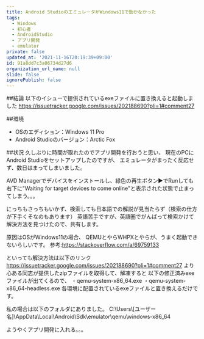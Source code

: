 ```yaml
---
title: Android StudioのエミュレータがWindows11で動かなかった
tags:
  - Windows
  - 初心者
  - AndroidStudio
  - アプリ開発
  - emulator
private: false
updated_at: '2021-11-16T20:19:39+09:00'
id: 91a8dd7c3a06734d27d6
organization_url_name: null
slide: false
ignorePublish: false
---
```

##結論
以下のイシューで提供されているexeファイルに置き換えると起動しました
https://issuetracker.google.com/issues/202188690?pli=1#comment27

##環境
* OSのエディション：Windows 11 Pro
* Android Studioのバージョン：Arctic Fox

##状況
久しぶりに時間が取れたのでアプリ開発を行おうと思い、
現在のPCにAndroid Studioをセットアップしたのですが、
エミュレータがまったく反応せず、数日はまってしまいました。

AVD Managerでデバイスをインストールし、緑色の再生ボタン▶でRunしても
右下に"Waiting for target devices to come online"と表示された状態で止まってしまう。。。

にっちもさっちもいかず、検索しても日本語での解説が見当たらず（検索の仕方が下手くそなのもあります）
英語苦手ですが、英語圏でがんばって検索かけて解決方法を見つけたので、共有します。

原因はOSがWindows11の場合、
QEMUとやらWHPXとやらが、うまく起動できないらしいです。
参考:https://stackoverflow.com/a/69759133

といっても解決方法は以下のリンク
https://issuetracker.google.com/issues/202188690?pli=1#comment27
より心ある同志が提供したzipファイルを取得して、解凍すると
以下の修正済みexeファイルが出てくるので、
・qemu-system-x86_64.exe
・qemu-system-x86_64-headless.exe
各環境に配置されているexeファイルと置き換えるだけです。

私の場合は以下のフォルダにありました。
C:\Users\\[ユーザー名]\AppData\Local\Android\Sdk\emulator\qemu\windows-x86_64

ようやくアプリ開発に入れる。。。
